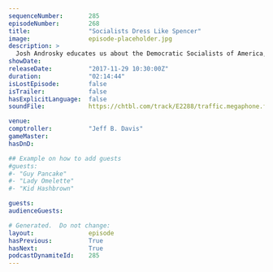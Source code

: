 ```yaml
---
sequenceNumber:       285
episodeNumber:        268
title:                "Socialists Dress Like Spencer"
image:                episode-placeholder.jpg
description: >
  Josh Androsky educates us about the Democratic Socialists of America, Schrab enjoys an office chair, Church sings and shares her political side, and Jeff claims an exception to the “smelt it, dealt it” rule. We all learn how to dance like Spencer. Feat...
showDate:             
releaseDate:          "2017-11-29 10:30:00Z"
duration:             "02:14:44"
isLostEpisode:        false
isTrailer:            false
hasExplicitLanguage:  false
soundFile:            https://chtbl.com/track/E2288/traffic.megaphone.fm/STA1954462337.mp3

venue:                
comptroller:          "Jeff B. Davis"
gameMaster:           
hasDnD:               

## Example on how to add guests
#guests:
#- "Guy Pancake"
#- "Lady Omelette"
#- "Kid Hashbrown"

guests:
audienceGuests:

# Generated.  Do not change:
layout:               episode
hasPrevious:          True
hasNext:              True
podcastDynamiteId:    285
---
```


